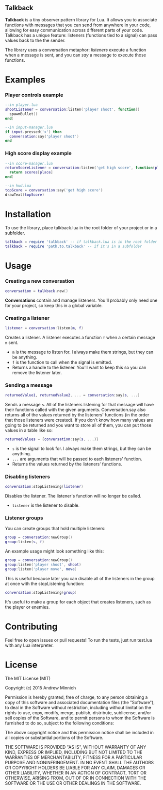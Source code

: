 Talkback
--------
**Talkback** is a tiny observer pattern library for Lua. It allows you to associate functions with messages that you can send from anywhere in your code, allowing for easy communication across different parts of your code. Talkback has a unique feature: listeners (functions tied to a signal) can pass values back to the the sender.

The library uses a conversation metaphor: *listeners* execute a function when a message is sent, and you can *say* a message to execute those functions.

Examples
========
### Player controls example
```lua
--in player.lua
shootListener = conversation:listen('player shoot', function()
  spawnBullet()
end)

--in input-manager.lua
if input.pressed('x') then
  conversation:say('player shoot')
end
```

### High score display example
```lua
--in score-manager.lua
returnScoreListener = conversation:listen('get high score', function(place)
  return scores[place]
end)

--in hud.lua
topScore = conversation:say('get high score')
drawText(topScore)
```

Installation
============
To use the library, place talkback.lua in the root folder of your project or in a subfolder.
```lua
talkback = require 'talkback' -- if talkback.lua is in the root folder
talkback = require 'path.to.talkback' -- if it's in a subfolder
```

Usage
=====
### Creating a new conversation
```lua
conversation = talkback.new()
```
**Conversations** contain and manage listeners. You'll probably only need one for your project, so keep this in a global variable.

### Creating a listener
```lua
listener = conversation:listen(m, f)
```
Creates a listener. A listener executes a function `f` when a certain message `m` sent.
- `m` is the message to listen for. I always make them strings, but they can be anything.
- `f` is the function to call when the signal is emitted.
- Returns a handle to the listener. You'll want to keep this so you can remove the listener later.

### Sending a message
```lua
returnedValue1, returnedValue2, ... = conversation:say(s, ...)
```
Sends a message `s`. All of the listeners listening for that message will have their functions called with the given arguments. Conversation.say also returns all of the values returned by the listeners' functions (in the order that those listeners were created). If you don't know how many values are going to be returned and you want to store all of them, you can put those values in a table like so:
```lua
returnedValues = {conversation:say(s, ...)}
```
- `s` is the signal to look for. I always make them strings, but they can be anything.
- `...` are arguments that will be passed to each listeners' function.
- Returns the values returned by the listeners' functions.

### Disabling listeners
```lua
conversation:stopListening(listener)
```
Disables the listener. The listener's function will no longer be called.
- `listener` is the listener to disable.

### Listener groups
You can create groups that hold multiple listeners:
```lua
group = conversation:newGroup()
group:listen(s, f)
```

An example usage might look something like this:
```lua
group = conversation:newGroup()
group:listen('player shoot', shoot)
group:listen('player move', move)
```

This is useful because later you can disable all of the listeners in the group at once with the stopListening function:
```lua
conversation:stopListening(group)
```

It's useful to make a group for each object that creates listeners, such as the player or enemies.

Contributing
============
Feel free to open issues or pull requests! To run the tests, just run test.lua with any Lua interpreter.

License
=======
The MIT License (MIT)

Copyright (c) 2015 Andrew Minnich

Permission is hereby granted, free of charge, to any person obtaining a copy
of this software and associated documentation files (the "Software"), to deal
in the Software without restriction, including without limitation the rights
to use, copy, modify, merge, publish, distribute, sublicense, and/or sell
copies of the Software, and to permit persons to whom the Software is
furnished to do so, subject to the following conditions:

The above copyright notice and this permission notice shall be included in
all copies or substantial portions of the Software.

THE SOFTWARE IS PROVIDED "AS IS", WITHOUT WARRANTY OF ANY KIND, EXPRESS OR
IMPLIED, INCLUDING BUT NOT LIMITED TO THE WARRANTIES OF MERCHANTABILITY,
FITNESS FOR A PARTICULAR PURPOSE AND NONINFRINGEMENT. IN NO EVENT SHALL THE
AUTHORS OR COPYRIGHT HOLDERS BE LIABLE FOR ANY CLAIM, DAMAGES OR OTHER
LIABILITY, WHETHER IN AN ACTION OF CONTRACT, TORT OR OTHERWISE, ARISING FROM,
OUT OF OR IN CONNECTION WITH THE SOFTWARE OR THE USE OR OTHER DEALINGS IN
THE SOFTWARE.